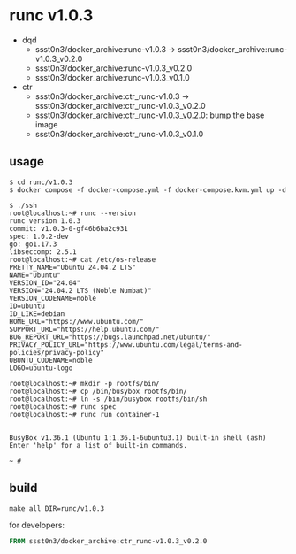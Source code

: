 # runc v1.0.3

* dqd
    * ssst0n3/docker_archive:runc-v1.0.3 -> ssst0n3/docker_archive:runc-v1.0.3_v0.2.0
    * ssst0n3/docker_archive:runc-v1.0.3_v0.2.0
    * ssst0n3/docker_archive:runc-v1.0.3_v0.1.0
* ctr
    * ssst0n3/docker_archive:ctr_runc-v1.0.3 -> ssst0n3/docker_archive:ctr_runc-v1.0.3_v0.2.0
    * ssst0n3/docker_archive:ctr_runc-v1.0.3_v0.2.0: bump the base image
    * ssst0n3/docker_archive:ctr_runc-v1.0.3_v0.1.0

## usage

```shell
$ cd runc/v1.0.3
$ docker compose -f docker-compose.yml -f docker-compose.kvm.yml up -d
```

```shell
$ ./ssh
root@localhost:~# runc --version
runc version 1.0.3
commit: v1.0.3-0-gf46b6ba2c931
spec: 1.0.2-dev
go: go1.17.3
libseccomp: 2.5.1
root@localhost:~# cat /etc/os-release 
PRETTY_NAME="Ubuntu 24.04.2 LTS"
NAME="Ubuntu"
VERSION_ID="24.04"
VERSION="24.04.2 LTS (Noble Numbat)"
VERSION_CODENAME=noble
ID=ubuntu
ID_LIKE=debian
HOME_URL="https://www.ubuntu.com/"
SUPPORT_URL="https://help.ubuntu.com/"
BUG_REPORT_URL="https://bugs.launchpad.net/ubuntu/"
PRIVACY_POLICY_URL="https://www.ubuntu.com/legal/terms-and-policies/privacy-policy"
UBUNTU_CODENAME=noble
LOGO=ubuntu-logo
```

```shell
root@localhost:~# mkdir -p rootfs/bin/
root@localhost:~# cp /bin/busybox rootfs/bin/
root@localhost:~# ln -s /bin/busybox rootfs/bin/sh
root@localhost:~# runc spec
root@localhost:~# runc run container-1


BusyBox v1.36.1 (Ubuntu 1:1.36.1-6ubuntu3.1) built-in shell (ash)
Enter 'help' for a list of built-in commands.

~ # 
```

## build

```shell
make all DIR=runc/v1.0.3
```

for developers:

```dockerfile
FROM ssst0n3/docker_archive:ctr_runc-v1.0.3_v0.2.0
```
